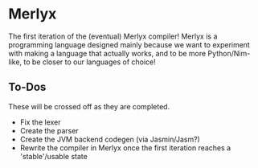 # Merlyx
The first iteration of the (eventual) Merlyx compiler! Merlyx is a programming language designed mainly because
we want to experiment with making a language that actually works, and to be more Python/Nim-like, to be closer
to our languages of choice!

## To-Dos
These will be crossed off as they are completed.
- Fix the lexer
- Create the parser
- Create the JVM backend codegen (via Jasmin/Jasm?)
- Rewrite the compiler in Merlyx once the first iteration reaches a 'stable'/usable state